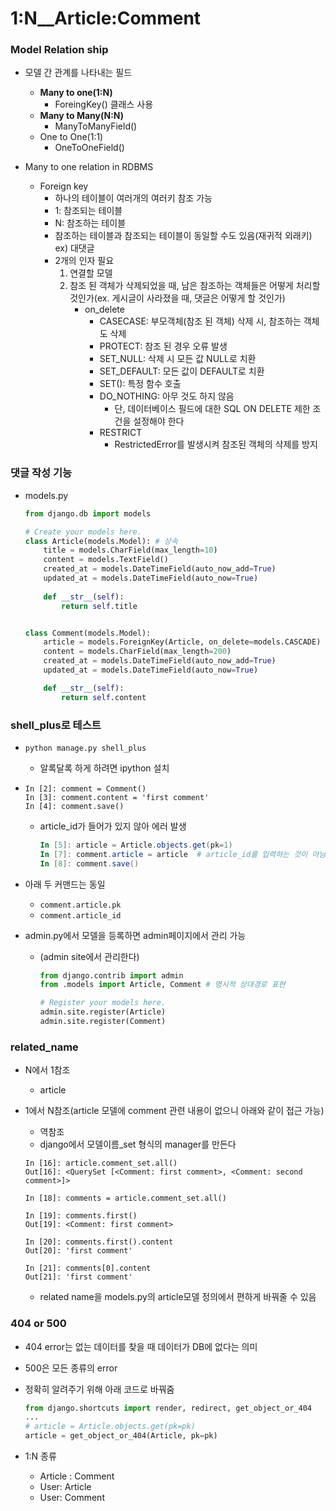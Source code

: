 # 1:N__Article:Comment

### Model Relation ship

- 모델 간 관계를 나타내는 필드
  - **Many to one(1:N)**
    - ForeingKey() 클래스 사용
  - **Many to Many(N:N)**
    - ManyToManyField()
  - One to One(1:1)
    - OneToOneField()



- Many to one relation in RDBMS
  - Foreign key
    - 하나의 테이블이 여러개의 여러키 참조 가능
    - 1: 참조되는 테이블
    - N: 참조하는 테이블
    - 참조하는 테이블과 참조되는 테이블이 동일할 수도 있음(재귀적 외래키) ex) 대댓글
    - 2개의 인자 필요
      1. 연결할 모델
      2. 참조 된 객체가 삭제되었을 때, 남은 참조하는 객체들은 어떻게 처리할 것인가(ex. 게시글이 사라졌을 때, 댓글은 어떻게 할 것인가)
         - on_delete
           - CASECASE: 부모객체(참조 된 객체) 삭제 시, 참조하는 객체도 삭제
           - PROTECT: 참조 된 경우 오류 발생
           - SET_NULL: 삭제 시 모든 값 NULL로 치환
           - SET_DEFAULT: 모든 값이 DEFAULT로 치환
           - SET(): 특정 함수 호출
           - DO_NOTHING: 아무 것도 하지 않음
             - 단, 데이터베이스 필드에 대한 SQL ON DELETE 제한 조건을 설정해야 한다
           - RESTRICT
             - RestrictedError를 발생시켜 참조된 객체의 삭제를 방지



### 댓글 작성 기능

- models.py

  ```python
  from django.db import models
  
  # Create your models here.
  class Article(models.Model): # 상속
      title = models.CharField(max_length=10)
      content = models.TextField()
      created_at = models.DateTimeField(auto_now_add=True)
      updated_at = models.DateTimeField(auto_now=True)
      
      def __str__(self):
          return self.title
  
  
  class Comment(models.Model):
      article = models.ForeignKey(Article, on_delete=models.CASCADE) # 단수형으로 작성하는게 국룰 -> DB상에 article_id로 자동 저장됨
      content = models.CharField(max_length=200)
      created_at = models.DateTimeField(auto_now_add=True)
      updated_at = models.DateTimeField(auto_now=True)
  
      def __str__(self):
          return self.content
  ```

  

### shell_plus로 테스트

- `python manage.py shell_plus`

  - 알록달록 하게 하려면 ipython 설치

- ```shell
  In [2]: comment = Comment()
  In [3]: comment.content = 'first comment'
  In [4]: comment.save()
  ```

  - article_id가 들어가 있지 않아 에러 발생

    ```powershell
    In [5]: article = Article.objects.get(pk=1)
    In [7]: comment.article = article  # article_id를 입력하는 것이 아님. 객체 통째로
    In [8]: comment.save()
    ```

- 아래 두 커맨드는 동일

  - `comment.article.pk`
  - `comment.article_id`

- admin.py에서 모델을 등록하면 admin페이지에서 관리 가능

  - (admin site에서 관리한다)

    ```python
    from django.contrib import admin
    from .models import Article, Comment # 명시적 상대경로 표현
    
    # Register your models here.
    admin.site.register(Article)
    admin.site.register(Comment)
    ```



### related_name

- N에서 1참조 

  - article

- 1에서 N참조(article 모델에 comment 관련 내용이 없으니 아래와 같이 접근 가능)

  - 역참조
  - django에서 모델이름_set 형식의 manager를 만든다

  ```xquery
  In [16]: article.comment_set.all()
  Out[16]: <QuerySet [<Comment: first comment>, <Comment: second comment>]>
  ```

  ```xquery
  In [18]: comments = article.comment_set.all()
  
  In [19]: comments.first()
  Out[19]: <Comment: first comment>
  
  In [20]: comments.first().content
  Out[20]: 'first comment'
  
  In [21]: comments[0].content
  Out[21]: 'first comment'
  ```

  - related name을 models.py의 article모델 정의에서 편하게 바꿔줄 수 있음



### 404 or 500

- 404 error는 없는 데이터를 찾을 때 데이터가 DB에 없다는 의미

- 500은 모든 종류의 error

- 정확히 알려주기 위해 아래 코드로 바꿔줌

  ```python
  from django.shortcuts import render, redirect, get_object_or_404
  ...
  # article = Article.objects.get(pk=pk)
  article = get_object_or_404(Article, pk=pk)
  ```



- 1:N 종류
  -  Article : Comment
  - User: Article
  - User: Comment
